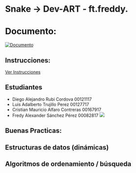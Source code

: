 # Snake -> Dev-ART - ft.freddy.

# Documento:
[![Documento](https://www.maketecheasier.com/assets/uploads/2014/04/nsnake-featured.png)](https://docs.google.com/document/d/1vROBoDUtuphx_JmOmtY_wQ03JmSLFBe3MnIY0XbRCk8/edit)

## Instrucciones:

[Ver Instrucciones](https://wmoralesdev.github.io/actividadfinal/index)

## Estudiantes

- Diego Alejandro Rubi Cordova 00121117
- Luis Adalberto Trujillo Perez 00127717
- Cristian Mauricio Alfaro Contreras 00167917
- Fredy Alexander Sánchez Pérez 00082817
![](img)

## Buenas Practicas:

## Estructuras de datos (dinámicas)

## Algoritmos de ordenamiento / búsqueda